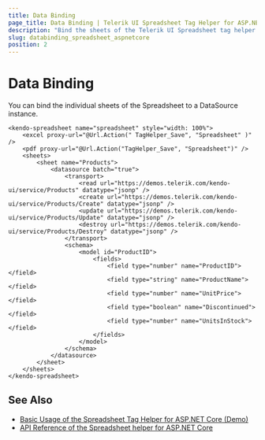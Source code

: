 ```yaml
---
title: Data Binding
page_title: Data Binding | Telerik UI Spreadsheet Tag Helper for ASP.NET Core
description: "Bind the sheets of the Telerik UI Spreadsheet tag helper for ASP.NET Core (MVC 6 or ASP.NET Core MVC) to a data source instance."
slug: databinding_spreadsheet_aspnetcore
position: 2
---
```


# Data Binding

You can bind the individual sheets of the Spreadsheet to a DataSource instance.

    <kendo-spreadsheet name="spreadsheet" style="width: 100%">
        <excel proxy-url="@Url.Action(" TagHelper_Save", "Spreadsheet" )" />
        <pdf proxy-url="@Url.Action("TagHelper_Save", "Spreadsheet")" />
        <sheets>
            <sheet name="Products">
                <datasource batch="true">
                    <transport>
                        <read url="https://demos.telerik.com/kendo-ui/service/Products" datatype="jsonp" />
                        <create url="https://demos.telerik.com/kendo-ui/service/Products/Create" datatype="jsonp" />
                        <update url="https://demos.telerik.com/kendo-ui/service/Products/Update" datatype="jsonp" />
                        <destroy url="https://demos.telerik.com/kendo-ui/service/Products/Destroy" datatype="jsonp" />
                    </transport>
                    <schema>
                        <model id="ProductID">
                            <fields>
                                <field type="number" name="ProductID"></field>
                                <field type="string" name="ProductName"></field>
                                <field type="number" name="UnitPrice"></field>
                                <field type="boolean" name="Discontinued"></field>
                                <field type="number" name="UnitsInStock"></field>
                            </fields>
                        </model>
                    </schema>
                </datasource>
            </sheet>
        </sheets>
    </kendo-spreadsheet>

## See Also

* [Basic Usage of the Spreadsheet Tag Helper for ASP.NET Core (Demo)](https://demos.telerik.com/aspnet-core/spreadsheet/index)
* [API Reference of the Spreadsheet helper for ASP.NET Core](/api/spreadsheet)
